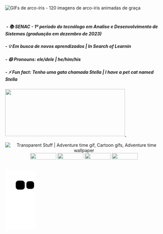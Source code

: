 <!-- #######  YAY, I AM THE SOURCE EDITOR! #########-->
<p><img class="n3VNCb" style="width: 523px; height: 239.086px; margin: 22.6571px 0px;" src="https://acegif.com/wp-content/gifs/rainbow-115.gif" alt="GIFs de arco-&iacute;ris - 120 imagens de arco-&iacute;ris animadas de gra&ccedil;a" data-noaft="1" /></p>
<h5>&nbsp;- 📚 SENAC - 1&ordm; per&iacute;odo do tecn&oacute;logo em Analise e Desenvolvimento de Sistemas (gradua&ccedil;&atilde;o em dezembro de 2023)</h5>
<h5>- 💡 Em busca de novos aprendizados | In Search of Learnin</h5>
<h5>- 😄 Pronouns: ele/dele | he/him/his</h5>
<h5>- ⚡ Fun fact: Tenho uma gata chamada Stella | I have a pet cat named Stella</h5>
<div align="left">
<div align="left"><a href="https://github.com/viniknoxville"> <img src="https://github-readme-stats.vercel.app/api?username=viniknoxville&amp;show_icons=true&amp;theme=yeblu&amp;include_all_commits=true&amp;count_private=true" width="383" height="151" /></a><a href="https://github.com/viniknoxville">&nbsp; </a></div>
<div>&nbsp;</div>
<div align="center"><img class="n3VNCb" style="width: 236px; height: 236px; margin: 0px;" src="https://i.pinimg.com/originals/e5/93/ab/e593ab0589d5f1b389e4dfbcce2bce20.gif" alt="Transparent Stuff | Adventure time gif, Cartoon gifs, Adventure time  wallpaper" data-noaft="1" /></div>
</div>
<div align="center"><a href="https://www.linkedin.com/in/marcosvsribeiro/" target="_blank"><img src="https://img.shields.io/badge/-LinkedIn-%230077B5?style=for-the-badge&amp;logo=linkedin&amp;logoColor=white" width="83" height="21" /></a> <a href="https://www.instagram.com/viniknoxville/" target="_blank"><img src="https://img.shields.io/badge/-Instagram-%23E4405F?style=for-the-badge&amp;logo=instagram&amp;logoColor=white" width="83" height="21" /></a> <a href="https://open.spotify.com/user/12179617072?si=k1glThkqREOUUwSlY_1wKA&amp;utm_source=copy-link&amp;dl_branch=1" target="_blank"><img src="https://img.shields.io/badge/Spotify-1ED760?&amp;style=for-the-badge&amp;logo=spotify&amp;logoColor=white" width="83" height="21" /></a> <a href="mailto:ass.marcosribeiro@gmail.com"><img src="https://img.shields.io/badge/Gmail-D14836?style=for-the-badge&amp;logo=gmail&amp;logoColor=white" width="83" height="21" /></a></div>
<div align="center">&nbsp;</div>
    
 ![Snake animation](https://github.com/viniknoxville/viniknoxville/blob/output/github-contribution-grid-snake.svg)
   
 
</div>
 
